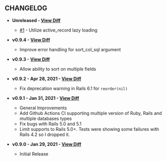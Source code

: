 CHANGELOG
---------

- **Unreleased - [View Diff](https://github.com/westonganger/active_sort_order/compare/v0.9.4...master)**
  * [#1](https://github.com/westonganger/active_sort_order/pull/1) - Utilize active_record lazy loading

- **v0.9.4 - [View Diff](https://github.com/westonganger/active_sort_order/compare/v0.9.3...v0.9.4)**
  * Improve error handling for sort_col_sql argument

- **v0.9.3 - [View Diff](https://github.com/westonganger/active_sort_order/compare/v0.9.2...v0.9.3)**
  * Allow ability to sort on multiple fields

- **v0.9.2 - Apr 28, 2021 - [View Diff](https://github.com/westonganger/active_sort_order/compare/v0.9.1...v0.9.2)**
  * Fix deprecation warning in Rails 6.1 for `reorder(nil)`

- **v0.9.1 - Jan 31, 2021 - [View Diff](https://github.com/westonganger/active_sort_order/compare/v0.9.0...v0.9.1)**
  * General Improvements
  * Add Github Actions CI supporting multiple version of Ruby, Rails and multiple databases types
  * Fix bugs with Rails 5.0 and 5.1
  * Limit supports to Rails 5.0+. Tests were showing some failures with Rails 4.2 so I dropped it.

- **v0.9.0 - Jan 29, 2021 - [View Diff](https://github.com/westonganger/active_sort_order/compare/371fc82...v0.9.0)**
  * Initial Release
